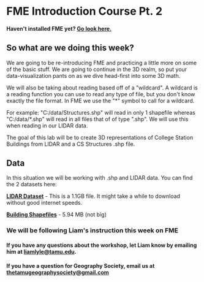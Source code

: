 # FME Introduction Course Pt. 2

#### Haven't installed FME yet? [Go look here.](../../Learning/Week1)

## So what are we doing this week?
We are going to be re-introducing FME and practicing a little more on some of the basic stuff. We are going to continue in the 3D realm, so put your data-visualization pants on as we dive head-first into some 3D math.
>
We will also be taking about reading based off of a "wildcard". A wildcard is a reading function you can use to read any type of file, but you don't know exactly the file format. In FME we use the "*" symbol to call for a wildcard. 
>
For example: "C:/data/Structures.shp" will read in only 1 shapefile whereas "C:/data/*.shp" will read in all files that of of type ".shp".  We will use this when reading in our LIDAR data. 
>
The goal of this lab will be to create 3D representations of College Station Buildings from LIDAR and a CS Structures .shp file. 

## Data
In this situation we will be working with .shp and LIDAR data. You can find the 2 datasets here:
>
[**LIDAR Dataset**](https://s3.amazonaws.com/data.tnris.org/b6ea8e3a-c8b7-4d97-b4d1-4eb8172eb87d/resources/usgs17-70cm-brazos-freestone-robertson_3096301_lpc.zip) - This is a 1.1GB file. It might take a while to download without good internet speeds.
>
[**Building Shapefiles**](https://opendata.arcgis.com/datasets/894bf5fc69df4257bdae79912871198a_0.zip?session=1020265369.1513734707) - 5.94 MB (not big)

### We will be following Liam's instruction this week on FME

#### If you have any questions about the workshop, let Liam know by emailing him at liamlyle@tamu.edu. 
#### If you have a question for Geography Society, email us at thetamugeographysociety@gmail.com
